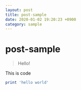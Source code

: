 ```yaml
---
layout: post
title: post-sample
date: 2020-01-02 19:20:23 +0900
category: sample
---
```

# post-sample
> Hello!

This is code
```ruby
print 'hello world'
```